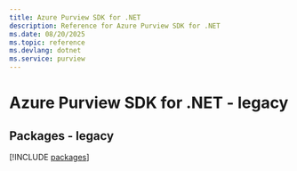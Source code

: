 ```yaml
---
title: Azure Purview SDK for .NET
description: Reference for Azure Purview SDK for .NET
ms.date: 08/20/2025
ms.topic: reference
ms.devlang: dotnet
ms.service: purview
---
```

# Azure Purview SDK for .NET - legacy
## Packages - legacy
[!INCLUDE [packages](purview-index.md)]